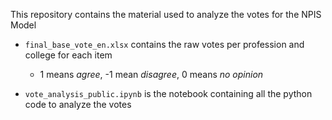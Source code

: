 This repository contains the material used to analyze the votes for the NPIS Model

- `final_base_vote_en.xlsx` contains the raw votes per profession and college for each item
    - 1 means *agree*, -1 mean *disagree*, 0 means *no opinion*

- `vote_analysis_public.ipynb` is the notebook containing all the python code to analyze the votes


